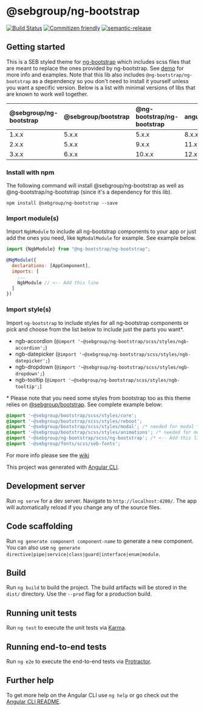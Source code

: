 # @sebgroup/ng-bootstrap

[![Build Status](https://travis-ci.com/sebgroup/ng-bootstrap.svg?token=tzrdkWGEu776AVobzRhp&branch=master)](https://travis-ci.com/sebgroup/ng-bootstrap)
[![Commitizen friendly](https://img.shields.io/badge/commitizen-friendly-brightgreen.svg)](http://commitizen.github.io/cz-cli/)
[![semantic-release](https://img.shields.io/badge/%20%20%F0%9F%93%A6%F0%9F%9A%80-semantic--release-e10079.svg)](https://github.com/semantic-release/semantic-release)

## Getting started

This is a SEB styled theme for [ng-bootstrap](https://ng-bootstrap.github.io/) which includes scss files that are meant to replace the ones provided by ng-bootstrap. See [demo](https://sebgroup.github.io/ng-bootstrap) for more info and examples. Note that this lib also includes `@ng-bootstrap/ng-bootstrap` as a dependency so you don't need to install it yourself unless you want a specific version. Below is a list with minimal versions of libs that are known to work well together.

| @sebgroup/ng-bootstrap | @sebgroup/bootstrap | @ng-bootstrap/ng-bootstrap | angular |
| :--------------------- | :------------------ | :------------------------- | :------ |
| 1.x.x                  | 5.x.x               | 5.x.x                      | 8.x.x   |
| 2.x.x                  | 5.x.x               | 9.x.x                      | 11.x.x  |
| 3.x.x                  | 6.x.x               | 10.x.x                     | 12.x.x  |

### Install with npm

The following command will install @sebgroup/ng-bootstrap as well as @ng-bootstrap/ng-bootstrap (since it's a dependency for this lib).

```
npm install @sebgroup/ng-bootstrap --save
```

### Import module(s)

Import `NgbModule` to include all ng-bootstrap components to your app or just add the ones you need, like `NgModalModule` for example. See example below.

```js
import {NgbModule} from "@ng-bootstrap/ng-bootstrap";

@NgModule({
  declarations: [AppComponent],
  imports: [
    ...
    NgbModule // <-- Add this line
  ]
})
```

### Import style(s)

Import `ng-bootstrap` to include styles for all ng-bootstrap components or pick and choose from the list below to include just the parts you want\*.

- ngb-accordion (`@import '~@sebgroup/ng-bootstrap/scss/styles/ngb-accordion';`)
- ngb-datepicker (`@import '~@sebgroup/ng-bootstrap/scss/styles/ngb-datepicker';`)
- ngb-dropdown (`@import '~@sebgroup/ng-bootstrap/scss/styles/ngb-dropdown';`)
- ngb-tooltip (`@import '~@sebgroup/ng-bootstrap/scss/styles/ngb-tooltip';`)

\* Please note that you need some styles from bootstrap too as this theme relies on [@sebgroup/bootstrap](https://sebgroup.github.io/bootstrap/). See complete example below:

```css
@import '~@sebgroup/bootstrap/scss/styles/core';
@import '~@sebgroup/bootstrap/scss/styles/reboot';
@import '~@sebgroup/bootstrap/scss/styles/modal'; /* needed for modal */
@import '~@sebgroup/bootstrap/scss/styles/animations'; /* needed for modal animations */
@import '~@sebgroup/ng-bootstrap/scss/ng-bootstrap'; /* <-- Add this line */
@import '~@sebgroup/fonts/scss/seb-fonts';
```

For more info please see the [wiki](https://github.com/sebgroup/ng-bootstrap/wiki)

This project was generated with [Angular CLI](https://github.com/angular/angular-cli).

## Development server

Run `ng serve` for a dev server. Navigate to `http://localhost:4200/`. The app will automatically reload if you change any of the source files.

## Code scaffolding

Run `ng generate component component-name` to generate a new component. You can also use `ng generate directive|pipe|service|class|guard|interface|enum|module`.

## Build

Run `ng build` to build the project. The build artifacts will be stored in the `dist/` directory. Use the `--prod` flag for a production build.

## Running unit tests

Run `ng test` to execute the unit tests via [Karma](https://karma-runner.github.io).

## Running end-to-end tests

Run `ng e2e` to execute the end-to-end tests via [Protractor](http://www.protractortest.org/).

## Further help

To get more help on the Angular CLI use `ng help` or go check out the [Angular CLI README](https://github.com/angular/angular-cli/blob/master/README.md).
